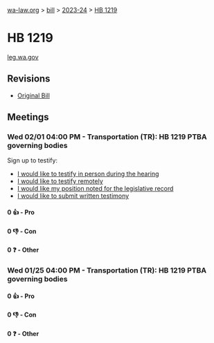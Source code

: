 [wa-law.org](/) > [bill](/bill/) > [2023-24](/bill/2023-24/) > [HB 1219](/bill/2023-24/hb/1219/)

# HB 1219
[leg.wa.gov](https://app.leg.wa.gov/billsummary?BillNumber=1219&Year=2023&Initiative=false)

## Revisions
* [Original Bill](1/)

## Meetings
### Wed 02/01 04:00 PM - Transportation (TR): HB 1219 PTBA governing bodies
Sign up to testify:
* [I would like to testify in person during the hearing](https://app.leg.wa.gov/csi/Testifier/Add?chamber=House&mId=30612&aId=150345&caId=21012&tId=1)
* [I would like to testify remotely](https://app.leg.wa.gov/csi/Testifier/Add?chamber=House&mId=30612&aId=150345&caId=21012&tId=2)
* [I would like my position noted for the legislative record](https://app.leg.wa.gov/csi/Testifier/Add?chamber=House&mId=30612&aId=150345&caId=21012&tId=3)
* [I would like to submit written testimony](https://app.leg.wa.gov/csi/Testifier/Add?chamber=House&mId=30612&aId=150345&caId=21012&tId=4)

#### 0 👍 - Pro

#### 0 👎 - Con

#### 0 ❓ - Other

### Wed 01/25 04:00 PM - Transportation (TR): HB 1219 PTBA governing bodies
#### 0 👍 - Pro

#### 0 👎 - Con

#### 0 ❓ - Other
